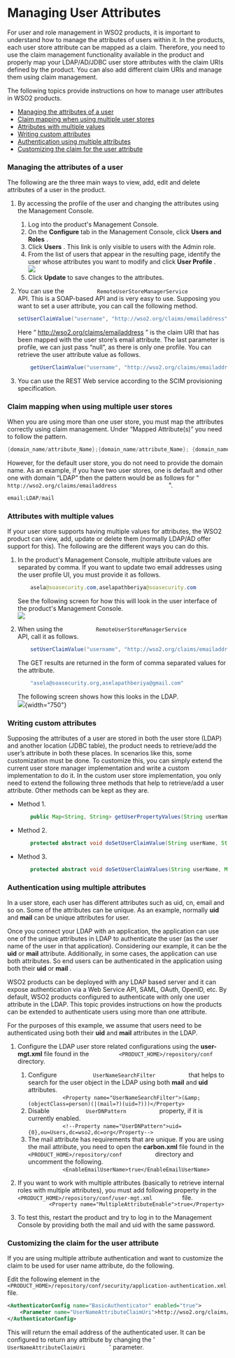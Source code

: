 # Managing User Attributes

For user and role management in WSO2 products, it is important to
understand how to manage the attributes of users within it. In the
products, each user store attribute can be mapped as a claim. Therefore,
you need to use the claim management functionality available in the
product and properly map your LDAP/AD/JDBC user store attributes with
the claim URIs defined by the product. You can also add different claim
URIs and manage them using claim management.

The following topics provide instructions on how to manage user
attributes in WSO2 products.

-   [Managing the attributes of a
    user](#ManagingUserAttributes-Managingtheattributesofauser)
-   [Claim mapping when using multiple user
    stores](#ManagingUserAttributes-Claimmappingwhenusingmultipleuserstores)
-   [Attributes with multiple
    values](#ManagingUserAttributes-Attributeswithmultiplevalues)
-   [Writing custom
    attributes](#ManagingUserAttributes-Writingcustomattributes)
-   [Authentication using multiple
    attributes](#ManagingUserAttributes-Authenticationusingmultipleattributes)
-   [Customizing the claim for the user
    attribute](#ManagingUserAttributes-Customizingtheclaimfortheuserattribute)

### Managing the attributes of a user

The following are the three main ways to view, add, edit and delete
attributes of a user in the product.

1.  By accessing the profile of the user and changing the attributes
    using the Management Console.
    1.  Log into the product's Management Console.
    2.  On the **Configure** tab in the Management Console, click
        **Users and Roles** .  
    3.  Click **Users** . This link is only visible to users with the
        Admin role.
    4.  From the list of users that appear in the resulting page,
        identify the user whose attributes you want to modify and click
        **User Profile** .  
        ![](attachments/43997703/44195174.png)
    5.  Click **Update** to save changes to the attributes.
2.  You can use the `           RemoteUserStoreManagerService          `
    API. This is a SOAP-based API and is very easy to use. Supposing you
    want to set a user attribute, you can call the following method.

    ``` java
    setUserClaimValue("username", "http://wso2.org/claims/emailaddress", "asela@soasecurity.org", null)
    ```

    Here “ http://wso2.org/claims/emailaddress ” is the claim URI that
    has been mapped with the user store’s email attribute. The last
    parameter is profile, we can just pass “null”, as there is only one
    profile. You can retrieve the user attribute value as follows.

    ``` java
        getUserClaimValue("username", "http://wso2.org/claims/emailaddress", null)
    ```

3.  You can use the REST Web service according to the SCIM provisioning
    specification.

### Claim mapping when using multiple user stores

When you are using more than one user store, you must map the attributes
correctly using claim management. Under “Mapped Attribute(s)” you need
to follow the pattern.

``` java
{domain_name/attribute_Name};{domain_name/attribute_Name}; {domain_name/attribute_Name};
```

However, for the default user store, you do not need to provide the
domain name. As an example, if you have two user stores, one is default
and other one with domain “LDAP” then the pattern would be as follows
for “
`                   http://wso2.org/claims/emailaddress                 `
".

``` java
email;LDAP/mail
```

### Attributes with multiple values

If your user store supports having multiple values for attributes, the
WSO2 product can view, add, update or delete them (normally LDAP/AD
offer support for this). The following are the different ways you can do
this.

1.  In the product's Management Console, multiple attribute values are
    separated by comma. If you want to update two email addresses using
    the user profile UI, you must provide it as follows.

    ``` java
        asela@soasecurity.com,aselapathberiya@soasecurity.com
    ```

    See the following screen for how this will look in the user
    interface of the product's Management Console.  
    ![](attachments/43997703/44195175.png)

2.  When using the `           RemoteUserStoreManagerService          `
    API, call it as follows.

    ``` java
        setUserClaimValue("username", "http://wso2.org/claims/emailaddress", "asela@soasecurity.org,aselapathberiya@gmail.com", null)
    ```

    The GET results are returned in the form of comma separated values
    for the attribute.

    ``` java
        "asela@soasecurity.org,aselapathberiya@gmail.com"
    ```

    The following screen shows how this looks in the LDAP.  
    ![](attachments/43997703/44195177.png){width="750"}

### Writing custom attributes

Supposing the attributes of a user are stored in both the user store
(LDAP) and another location (JDBC table), the product needs to
retrieve/add the user’s attribute in both these places. In scenarios
like this, some customization must be done. To customize this, you can
simply extend the current user store manager implementation and write a
custom implementation to do it. In the custom user store implementation,
you only need to extend the following three methods that help to
retrieve/add a user attribute. Other methods can be kept as they are.

-   Method 1.

    ``` java
        public Map<String, String> getUserPropertyValues(String userName, String[] propertyNames, String profileName) throws UserStoreException
    ```

-   Method 2.

    ``` java
        protected abstract void doSetUserClaimValue(String userName, String claimURI, String claimValue, String profileName) throws UserStoreException;
    ```

-   Method 3.

    ``` java
        protected abstract void doSetUserClaimValues(String userName, Map<String, String> claims, String profileName) throws UserStoreException;
    ```

### Authentication using multiple attributes

In a user store, each user has different attributes such as uid, cn,
email and so on. Some of the attributes can be unique. As an example,
normally **uid** and **mail** can be unique attributes for user.

Once you connect your LDAP with an application, the application can use
one of the unique attributes in LDAP to authenticate the user (as the
user name of the user in that application). Considering our example, it
can be the **uid** or **mail** attribute. Additionally, in some cases,
the application can use both attributes. So end users can be
authenticated in the application using both their **uid** or **mail** .

WSO2 products can be deployed with any LDAP based server and it can
expose authentication via a Web Service API, SAML, OAuth, OpenID, etc.
By default, WSO2 products configured to authenticate with only one user
attribute in the LDAP. This topic provides instructions on how the
products can be extended to authenticate users using more than one
attribute.

For the purposes of this example, we assume that users need to be
authenticated using both their **uid** and **mail** attributes in the
LDAP.

1.  Configure the LDAP user store related configurations using the
    **user-mgt.xml** file found in the
    `          <PRODUCT_HOME>/repository/conf         ` directory.
    1.  Configure `            UserNameSearchFilter           ` that
        helps to search for the user object in the LDAP using both
        **mail** and **uid** attributes.  
        `            <Property name="UserNameSearchFilter">(&amp;(objectClass=person)(|(mail=?)(uid=?)))</Property>           `
    2.  Disable `            UserDNPattern           ` property, if it
        is currently enabled.  
        `            <!--Property name="UserDNPattern">uid={0},ou=Users,dc=wso2,dc=org</Property-->           `
    3.  The mail attribute has requirements that are unique. If you are
        using the mail attribute, you need to open the **carbon.xml**
        file found in the
        `            <PRODUCT_HOME>/repository/conf           `
        directory and uncomment the following.  
        `            <EnableEmailUserName>true</EnableEmailUserName>           `
2.  If you want to work with multiple attributes (basically to retrieve
    internal roles with multiple attributes), you must add following
    property in the
    `           <PRODUCT_HOME>/repository/conf/user-mgt.xml          `
    file.  
    `           <Property name="MultipleAttributeEnable">true</Property>          `

3.  To test this, restart the product and try to log in to
    the Management Console by providing both the mail and uid with the
    same password.

### Customizing the claim for the user attribute

If you are using multiple attribute authentication and want to customize
the claim to be used for user name attribute, do the following.

Edit the following element in the
`         <PRODUCT_HOME>/repository/conf/security/application-authentication.xml        `
file.

``` xml
<AuthenticatorConfig name="BasicAuthenticator" enabled="true">
    <Parameter name="UserNameAttributeClaimUri">http://wso2.org/claims/emailaddress</Parameter>
</AuthenticatorConfig>
```

This will return the email address of the authenticated user. It can be
configured to return any attribute by changing the '
`         UserNameAttributeClaimUri        ` ' parameter.
